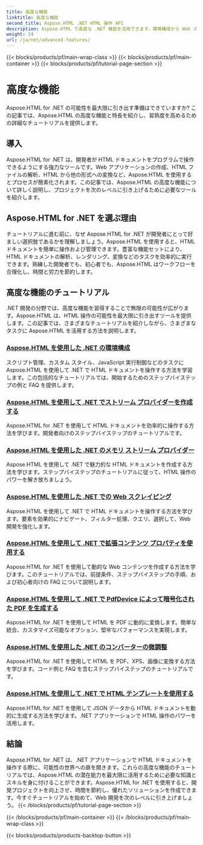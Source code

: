 ```yaml
---
title: 高度な機能
linktitle: 高度な機能
second_title: Aspose.HTML .NET HTML 操作 API
description: Aspose.HTML で高度な .NET 機能を活用できます。環境構成から Web スクレイピングまで、強力な Web 開発のための包括的なチュートリアルをご覧ください。
weight: 24
url: /ja/net/advanced-features/
---
```


{{< blocks/products/pf/main-wrap-class >}}
{{< blocks/products/pf/main-container >}}
{{< blocks/products/pf/tutorial-page-section >}}

# 高度な機能


Aspose.HTML for .NET の可能性を最大限に引き出す準備はできていますか? この記事では、Aspose.HTML の高度な機能と特長を紹介し、習熟度を高めるための詳細なチュートリアルを提供します。

## 導入

Aspose.HTML for .NET は、開発者が HTML ドキュメントをプログラムで操作できるようにする強力なツールです。Web アプリケーションの作成、HTML ファイルの解析、HTML から他の形式への変換など、Aspose.HTML を使用するとプロセスが簡素化されます。この記事では、Aspose.HTML の高度な機能について詳しく説明し、プロジェクトを次のレベルに引き上げるために必要なツールを紹介します。

## Aspose.HTML for .NET を選ぶ理由

チュートリアルに進む前に、なぜ Aspose.HTML for .NET が開発者にとって好ましい選択肢であるかを理解しましょう。Aspose.HTML を使用すると、HTML ドキュメントを簡単に操作および管理できます。豊富な機能セットにより、HTML ドキュメントの解析、レンダリング、変換などのタスクを効率的に実行できます。熟練した開発者でも、初心者でも、Aspose.HTML はワークフローを合理化し、時間と労力を節約します。

## 高度な機能のチュートリアル
.NET 開発の分野では、高度な機能を習得することで無限の可能性が広がります。Aspose.HTML は、HTML 操作の可能性を最大限に引き出すツールを提供します。この記事では、さまざまなチュートリアルを紹介しながら、さまざまなタスクに Aspose.HTML を活用する方法を説明します。
### [Aspose.HTML を使用した .NET の環境構成](./environment-configuration/)
スクリプト管理、カスタム スタイル、JavaScript 実行制御などのタスクに Aspose.HTML を使用して .NET で HTML ドキュメントを操作する方法を学習します。この包括的なチュートリアルでは、開始するためのステップバイステップの例と FAQ を提供します。
### [Aspose.HTML を使用して .NET でストリーム プロバイダーを作成する](./create-stream-provider/)
Aspose.HTML for .NET を使用して HTML ドキュメントを効率的に操作する方法を学びます。開発者向けのステップバイステップのチュートリアルです。
### [Aspose.HTML を使用した .NET のメモリ ストリーム プロバイダー](./memory-stream-provider/)
Aspose.HTML を使用して .NET で魅力的な HTML ドキュメントを作成する方法を学びます。ステップバイステップのチュートリアルに従って、HTML 操作のパワーを解き放ちましょう。
### [Aspose.HTML を使用した .NET での Web スクレイピング](./web-scraping/)
Aspose.HTML を使用して .NET で HTML ドキュメントを操作する方法を学びます。要素を効果的にナビゲート、フィルター処理、クエリ、選択して、Web 開発を強化します。
### [Aspose.HTML を使用して .NET で拡張コンテンツ プロパティを使用する](./use-extended-content-property/)
Aspose.HTML for .NET を使用して動的な Web コンテンツを作成する方法を学びます。このチュートリアルでは、前提条件、ステップバイステップの手順、および初心者向けの FAQ について説明します。
### [Aspose.HTML を使用して .NET で PdfDevice によって暗号化された PDF を生成する](./generate-encrypted-pdf-by-pdfdevice/)
Aspose.HTML for .NET を使用して HTML を PDF に動的に変換します。簡単な統合、カスタマイズ可能なオプション、堅牢なパフォーマンスを実現します。
### [Aspose.HTML を使用した .NET のコンバーターの微調整](./fine-tuning-converters/)
Aspose.HTML for .NET を使用して HTML を PDF、XPS、画像に変換する方法を学びます。コード例と FAQ を含むステップバイステップのチュートリアルです。
### [Aspose.HTML を使用して .NET で HTML テンプレートを使用する](./using-html-templates/)
Aspose.HTML for .NET を使用して JSON データから HTML ドキュメントを動的に生成する方法を学びます。.NET アプリケーションで HTML 操作のパワーを活用します。


## 結論

Aspose.HTML for .NET は、.NET アプリケーションで HTML ドキュメントを操作する際に、可能性の世界への扉を開きます。これらの高度な機能のチュートリアルでは、Aspose.HTML の潜在能力を最大限に活用するために必要な知識とスキルを身に付けることができます。Aspose.HTML for .NET を使用すると、開発プロジェクトを向上させ、時間を節約し、優れたソリューションを作成できます。今すぐチュートリアルを始めて、Web 開発を次のレベルに引き上げましょう。
{{< /blocks/products/pf/tutorial-page-section >}}

{{< /blocks/products/pf/main-container >}}
{{< /blocks/products/pf/main-wrap-class >}}

{{< blocks/products/products-backtop-button >}}
